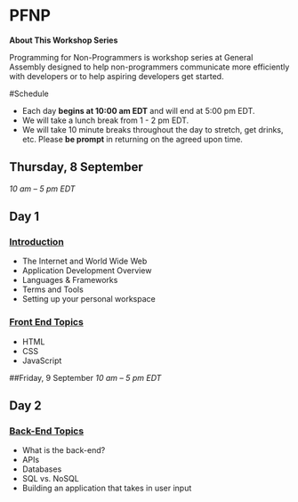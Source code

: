 # PFNP

**About This Workshop Series**

Programming for Non-Programmers is workshop series at General Assembly designed to help non-programmers communicate more efficiently with developers or to help aspiring developers get started.

#Schedule

- Each day **begins at 10:00 am EDT** and will end at 5:00 pm EDT.
- We will take a lunch break from 1 - 2 pm EDT.
- We will take 10 minute breaks throughout the day to stretch, get drinks, etc. Please **be prompt** in returning on the agreed upon time.

## Thursday, 8 September 
_10 am – 5 pm EDT_

## Day 1
### [Introduction](indtroduction.md)
- The Internet and World Wide Web
- Application Development Overview
- Languages & Frameworks
- Terms and Tools
- Setting up your personal workspace

### [Front End Topics](front_end.md)
- HTML
- CSS
- JavaScript

##Friday, 9 September 
_10 am – 5 pm EDT_

## Day 2
### [Back-End Topics](back_end.md)
- What is the back-end?
- APIs
- Databases
- SQL vs. NoSQL
- Building an application that takes in user input
